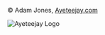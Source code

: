 © Adam Jones, [Ayeteejay.com](https://ayeteejay.com)

![Ayeteejay Logo](https://www.ayeteejay.com/images/ayeteejay.png)
